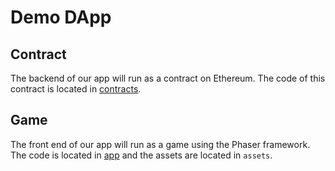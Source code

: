 # Demo DApp

## Contract

The backend of our app will run as a contract on Ethereum. The code of this contract is located in [contracts](contracts/README.md).

## Game

The front end of our app will run as a game using the Phaser framework. The code is located in [app](app/README.md) and the assets are located in ```assets```.